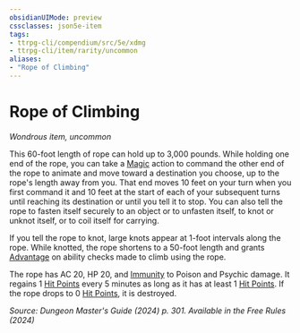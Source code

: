 ```yaml
---
obsidianUIMode: preview
cssclasses: json5e-item
tags:
- ttrpg-cli/compendium/src/5e/xdmg
- ttrpg-cli/item/rarity/uncommon
aliases: 
- "Rope of Climbing"
---
```

# Rope of Climbing
*Wondrous item, uncommon*  



This 60-foot length of rope can hold up to 3,000 pounds. While holding one end of the rope, you can take a [Magic](3-Mechanics/CLI/rules/actions.md#Magic) action to command the other end of the rope to animate and move toward a destination you choose, up to the rope's length away from you. That end moves 10 feet on your turn when you first command it and 10 feet at the start of each of your subsequent turns until reaching its destination or until you tell it to stop. You can also tell the rope to fasten itself securely to an object or to unfasten itself, to knot or unknot itself, or to coil itself for carrying.

If you tell the rope to knot, large knots appear at 1-foot intervals along the rope. While knotted, the rope shortens to a 50-foot length and grants [Advantage](3-Mechanics/CLI/rules/variant-rules/advantage-xphb.md) on ability checks made to climb using the rope.

The rope has AC 20, HP 20, and [Immunity](3-Mechanics/CLI/rules/variant-rules/immunity-xphb.md) to Poison and Psychic damage. It regains 1 [Hit Points](3-Mechanics/CLI/rules/variant-rules/hit-points-xphb.md) every 5 minutes as long as it has at least 1 [Hit Points](3-Mechanics/CLI/rules/variant-rules/hit-points-xphb.md). If the rope drops to 0 [Hit Points](3-Mechanics/CLI/rules/variant-rules/hit-points-xphb.md), it is destroyed.

*Source: Dungeon Master's Guide (2024) p. 301. Available in the Free Rules (2024)*